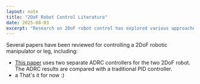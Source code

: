 ```yaml
---
layout: note
title: "2DoF Robot Control Literature"
date: 2025-08-03
excerpt: "Research on 2DoF robot control has explored various approaches, including the use of Active Disturbance Rejection Control (ADRC) to mitigate modeling uncertainty."
---
```


Several papers have been reviewed for controlling a 2DoF robotic manipulator or leg, including:
- [This paper](/notes/active-disturbance-rejection-control-of-a-2dof-manipulator-with-significant-modeling-uncertainty/) uses two separate ADRC controllers for the two 2DoF robot. The ADRC results are compared with a traditional PID controller.
- a
That's it for now :)